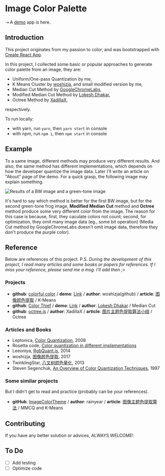# Image Color Palette

⇢ A [demo](https://liebeg.github.io/image-color-palette) app is here.

## Introduction

This project originates from my passion to color, and was bootstrapped with [Create React App](https://github.com/facebook/create-react-app).

In this project, I collected some basic or popular approaches to generate color palette from an image, they are:

- Uniform/One-pass Quantization by me,
- K Means Cluster by [woshizja](https://github.com/woshizja/colorful-color), and small modified version by me,
- Median Cut Method by [GoogleChromeLabs](https://github.com/GoogleChromeLabs/sample-media-pwa),
- Modified Median Cut Method by [Lokesh Dhakar](https://github.com/lokesh/color-thief),
- Octree Method by [XadillaX](https://github.com/XadillaX/theme-color-test/blob/master/version3/octree.js),

respectively.

To run locally:

- with yarn, run `yarn`, then `yarn start` in console
- with npm, run `npm i`, then `npm start` in console

## Example

To a same image, different methods may produce very different results. And also, the same method has different implementations, which depends on how the developer quantize the image data. Later I'll write an article on "About" page of the demo. For a quick grasp, the following image may explain something.

![Results of a BW image and a green-tone image](https://github.com/LiebeG/image-color-palette/raw/master/public/group.jpg)

It's hard to say which method is better for the first BW image, but for the second green-tone frog image, **Modified Median Cut** method and **Octree** method produce some very different color from the image. The reason for this case is because, first, they caculate colors not count; second, for optimization, they omit many image data (eg., some bit operation) (Media Cut method by GoogleChromeLabs doesn't omit image data, therefore they don't produce the purple color).

## Reference

Below are references of this project.
P.S. _During the development of this project, I read many articles and some books or papers for references. If I miss your reference, please send me a msg. I'll add then ;>_

### Projects

- **github**: [colorful color](https://github.com/woshizja/colorful-color) / **demo**: [Link](https://woshizja.github.io/colorful-color/) / **author**: woshizja(github) / **article**: [图像颜色提取](https://segmentfault.com/a/1190000009832996) / K-Means
- **github**: [Color Thief](https://github.com/lokesh/color-thief) / **demo**: [Link](https://lokeshdhakar.com/projects/color-thief/) / **author**: [Lokesh Dhakar](https://lokeshdhakar.com/) / Median Cut
- **github**: [octree.js](https://github.com/XadillaX/theme-color-test/blob/master/version3/octree.js) / **author**: XadillaX / **article**: [图片主题色提取算法小结](https://xcoder.in/2014/09/17/theme-color-extract/#%E4%B8%BB%E9%A2%98%E8%89%B2%E6%8F%90%E5%8F%96-Node-js-%E5%8C%85%E2%80%94%E2%80%94thmclrx) / Octree

### Articles and Books

- Leptonica, [Color Quantization](http://www.leptonica.org/color-quantization.html), 2008
- Rosetta code, [Color quantization in different implementations](http://rosettacode.org/wiki/Color_quantization)
- Leeoniya, [RgbQuant.js](https://github.com/leeoniya/RgbQuant.js), 2014
- woshizja, [图像颜色提取](http://www.voidcn.com/article/p-hybxbtsc-e.html), 2017
- TwinklingStar, [八叉树颜色量化](http://www.twinklingstar.cn/2013/491/octree-quantization/), 2013
- Steven Segenchuk, [An Overview of Color Quantization Techniques](http://web.cs.wpi.edu/~matt/courses/cs563/talks/color_quant/CQindex.html), 1997

### Some similar projects

But I didn't get to read and practice (probably can be your references).

- **gitHub**: [ImageColorTheme](https://github.com/rainyear/ImageColorTheme) / **author**: rainyear / **article**: [图像主题色提取算法](https://www.jianshu.com/p/5436cf3d972a) / MMCQ and K-Means

## Contributing

If you have any better solution or advices, ALWAYS WELCOME!

## To Do

- [ ] Add testing
- [ ] Optimize code
